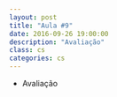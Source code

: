 ```yaml
---
layout: post
title: "Aula #9"
date: 2016-09-26 19:00:00
description: "Avaliação"
class: cs
categories: cs
---
```


- Avaliação
